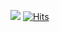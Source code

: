 <a href="[버튼을 눌렀을 때 이동할 링크](https://www.instagram.com/jiihoonnn?igsh=NmUwbmZmN3d2ZTBz)" target="_blank"><img src="https://img.shields.io/badge/세계최강상남자-배경색?style=for-the-badge&logo=#0093D5&logoColor=#000000"/></a>
[![Hits](https://hits.seeyoufarm.com/api/count/incr/badge.svg?url=https%3A%2F%2Fgithub.com%2Fjihooonn&count_bg=%23FFD6CB&title_bg=%23ED8585&icon=&icon_color=%23E7E7E7&title=hits&edge_flat=false)](https://hits.seeyoufarm.com)
